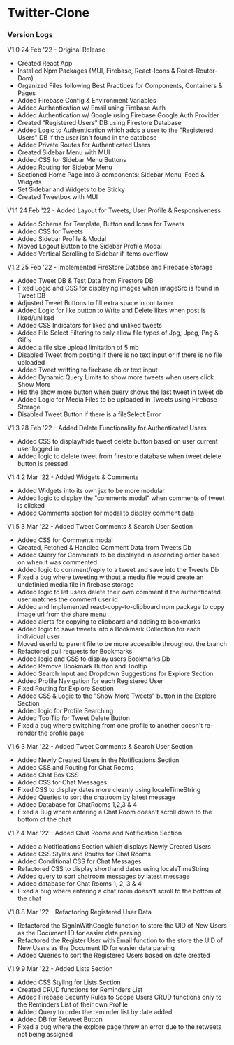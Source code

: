 # Twitter-Clone


### Version Logs
V1.0 24 Feb '22 - Original Release

- Created React App
- Installed Npm Packages (MUI, Firebase, React-Icons & React-Router-Dom)
- Organized Files following Best Practices for Components, Containers & Pages
- Added Firebase Config & Environment Variables
- Added Authentication w/ Email using Firebase Auth
- Added Authentication w/ Google using Firebase Google Auth Provider
- Created "Registered Users" DB using Firestore Database
- Added Logic to Authentication which adds a user to the "Registered Users" DB if the user isn't found in the database
- Added Private Routes for Authenticated Users
- Created Sidebar Menu with MUI
- Added CSS for Sidebar Menu Buttons
- Added Routing for Sidebar Menu
- Sectioned Home Page into 3 components: Sidebar Menu, Feed & Widgets
- Set Sidebar and Widgets to be Sticky
- Created Tweetbox with MUI

V1.1 24 Feb '22 - Added Layout for Tweets, User Profile & Responsiveness

- Added Schema for Template, Button and Icons for Tweets
- Added CSS for Tweets
- Added Sidebar Profile & Modal
- Moved Logout Button to the Sidebar Profile Modal
- Added Vertical Scrolling to Sidebar if items overflow

V1.2 25 Feb '22 - Implemented FireStore Databse and Firebase Storage

- Added Tweet DB & Test Data from Firestore DB
- Fixed Logic and CSS for displaying images when imageSrc is found in Tweet DB
- Adjusted Tweet Buttons to fill extra space in container
- Added Logic for like button to Write and Delete likes when post is liked/unliked
- Added CSS Indicators for liked and unliked tweets
- Added File Select Filtering to only allow file types of Jpg, Jpeg, Png & Gif's
- Added a file size upload limitation of 5 mb
- Disabled Tweet from posting if there is no text input or if there is no file uploaded
- Added Tweet writting to firebase db or text input
- Added Dynamic Query Limits to show more tweets when users click Show More
- Hid the show more button when query shows the last tweet in tweet db
- Added Logic for Media Files to be uploaded in Tweets using Firebase Storage
- Disabled Tweet Button if there is a fileSelect Error

V1.3 28 Feb '22 - Added Delete Functionality for Authenticated Users

- Added CSS to display/hide tweet delete button based on user current user logged in
- Added logic to delete tweet from firestore database when tweet delete button is pressed

V1.4 2 Mar '22 - Added Widgets & Comments

- Added Widgets into its own jsx to be more modular
- Added logic to display the "comments modal" when comments of tweet is clicked
- Added Comments section for modal to display comment data

V1.5 3 Mar '22 - Added Tweet Comments & Search User Section

- Added CSS for Comments modal
- Created, Fetched & Handled Comment Data from Tweets Db
- Added Query for Comments to be displayed in ascending order based on when it was commented
- Added logic to comment/reply to a tweet and save into the Tweets Db
- Fixed a bug where tweeting without a media file would create an undefinied media file in firebase storage
- Added logic to let users delete their own comment if the authenticated user matches the comment user id
- Added and Implemented react-copy-to-clipboard npm package to copy image url from the share menu
- Added alerts for copying to clipboard and adding to bookmarks
- Added logic to save tweets into a Bookmark Collection for each individual user
- Moved userId to parent file to be more accessible throughout the branch
- Refactored pull requests for Bookmarks
- Added logic and CSS to display users Bookmarks Db
- Added Remove Bookmark Button and Tooltip
- Added Search Input and Dropdown Suggestions for Explore Section
- Added Profile Navigation for each Registered User
- Fixed Routing for Explore Section
- Added CSS & Logic to the "Show More Tweets" button in the Explore Section
- Added logic for Profile Searching
- Added ToolTip for Tweet Delete Button
- Fixed a bug where switching from one profile to another doesn't re-render the profile page

V1.6 3 Mar '22 - Added Tweet Comments & Search User Section
- Added Newly Created Users in the Notifications Section
- Added CSS and Routing for Chat Rooms
- Added Chat Box CSS
- Added CSS for Chat Messages
- Fixed CSS to display dates more cleanly using localeTimeString
- Added Queries to sort the chatroom by latest message
- Added Database for ChatRooms 1,2,3 & 4
- Fixed a Bug where entering a Chat Room doesn't scroll down to the bottom of the chat

V1.7 4 Mar '22 - Added Chat Rooms and Notification Section
- Added a Notifications Section which displays Newly Created Users
- Added CSS Styles and Routes for Chat Rooms
- Added Conditional CSS for Chat Messages
- Refactored CSS to display shorthand dates using localeTimeString
- Added query to sort chatroom messages by latest message
- Added database for Chat Rooms 1, 2, 3 & 4
- Fixed a bug where entering a chat room doesn't scroll to the bottom of the chat

V1.8 8 Mar '22 - Refactoring Registered User Data
- Refactored the SignInWithGoogle function to store the UID of New Users as the Document ID for easier data parsing
- Refactored the Register User with Email function to the store the UID of New Users as the Document ID for easier data parsing
- Added Queries to sort the Registered Users based on date created

V1.9 9 Mar '22 - Added Lists Section
- Added CSS Styling for Lists Section
- Created CRUD functions for Reminders List
- Added Firebase Security Rules to Scope Users CRUD functions only to the Reminders List of their own Profile
- Added Query to order the reminder list by date added
- Added DB for Retweet Button
- Fixed a bug where the explore page threw an error due to the retweets not being assigned
